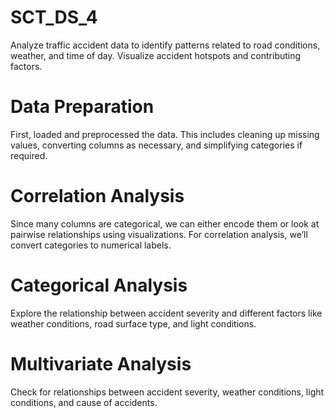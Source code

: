 # SCT_DS_4
Analyze traffic accident data to identify patterns related to road conditions, weather, and time of day. Visualize accident hotspots and contributing factors.

# Data Preparation
First, loaded and preprocessed the data. This includes cleaning up missing values, converting columns as necessary, and simplifying categories if required.

# Correlation Analysis
Since many columns are categorical, we can either encode them or look at pairwise relationships using visualizations.
For correlation analysis, we’ll convert categories to numerical labels.

# Categorical Analysis
Explore the relationship between accident severity and different factors like weather conditions, road surface type, and light conditions.

# Multivariate Analysis
Check for relationships between accident severity, weather conditions, light conditions, and cause of accidents.
